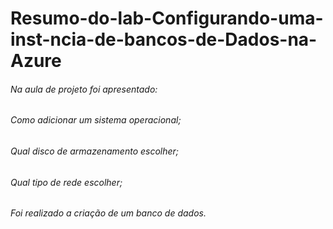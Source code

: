 # Resumo-do-lab-Configurando-uma-inst-ncia-de-bancos-de-Dados-na-Azure

###### Na aula de projeto foi apresentado:
###### Como adicionar um sistema operacional;
###### Qual disco de armazenamento escolher;
###### Qual tipo de rede escolher;
###### Foi realizado a criação de um banco de dados.
